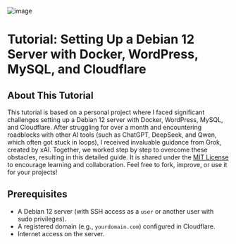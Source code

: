 ![image](https://github.com/user-attachments/assets/03f8d297-7334-42e5-aef5-27049ead7093)
# Tutorial: Setting Up a Debian 12 Server with Docker, WordPress, MySQL, and Cloudflare

## About This Tutorial
This tutorial is based on a personal project where I faced significant challenges setting up a Debian 12 server with Docker, WordPress, MySQL, and Cloudflare. After struggling for over a month and encountering roadblocks with other AI tools (such as ChatGPT, DeepSeek, and Qwen, which often got stuck in loops), I received invaluable guidance from Grok, created by xAI. Together, we worked step by step to overcome these obstacles, resulting in this detailed guide. It is shared under the [MIT License](https://opensource.org/licenses/MIT) to encourage learning and collaboration. Feel free to fork, improve, or use it for your projects!

## Prerequisites
- A Debian 12 server (with SSH access as a `user` or another user with sudo privileges).
- A registered domain (e.g., `yourdomain.com`) configured in Cloudflare.
- Internet access on the server.
